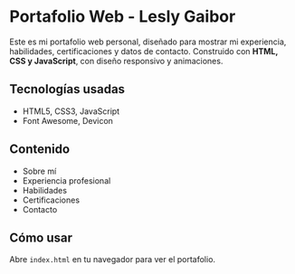 # Portafolio Web - Lesly Gaibor

Este es mi portafolio web personal, diseñado para mostrar mi experiencia, habilidades, certificaciones y datos de contacto. Construido con **HTML, CSS y JavaScript**, con diseño responsivo y animaciones.

## Tecnologías usadas
- HTML5, CSS3, JavaScript
- Font Awesome, Devicon

## Contenido
- Sobre mí
- Experiencia profesional
- Habilidades
- Certificaciones
- Contacto

## Cómo usar
Abre `index.html` en tu navegador para ver el portafolio.
